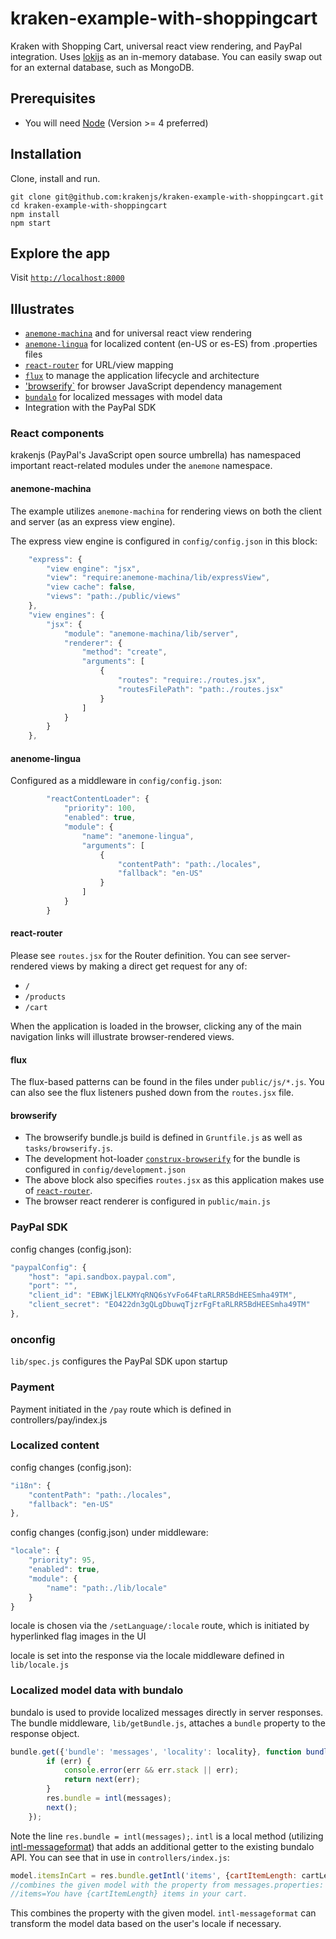 # kraken-example-with-shoppingcart

Kraken with Shopping Cart, universal react view rendering, and PayPal integration. Uses [lokijs](https://github.com/techfort/LokiJS) as an in-memory database. 
You can easily swap out for an external database, such as MongoDB.

## Prerequisites
* You will need [Node](http://nodejs.org) (Version >= 4 preferred)

## Installation

Clone, install and run.

```shell
git clone git@github.com:krakenjs/kraken-example-with-shoppingcart.git
cd kraken-example-with-shoppingcart
npm install
npm start
```

## Explore the app

Visit [`http://localhost:8000`](http://localhost:8000)

## Illustrates

* [`anemone-machina`](https://www.npmjs.com/package/anemone-machina) and for universal react view rendering
* [`anemone-lingua`](https://www.npmjs.com/package/anemone-lingua) for localized content (en-US or es-ES) from .properties files
* [`react-router`](https://www.npmjs.com/package/react-router) for URL/view mapping
* [`flux`](https://www.npmjs.com/package/flux) to manage the application lifecycle and architecture
* ['browserify`](https://www.npmjs.com/package/browserify) for browser JavaScript dependency management
* [`bundalo`](https://www.npmjs.com/package/bundalo) for localized messages with model data
* Integration with the PayPal SDK

### React components

krakenjs (PayPal's JavaScript open source umbrella) has namespaced important react-related modules under the `anemone` namespace.

#### anemone-machina

The example utilizes `anemone-machina` for rendering views on both the client and server (as an express view engine).

The express view engine is configured in `config/config.json` in this block:

```js
    "express": {
        "view engine": "jsx",
        "view": "require:anemone-machina/lib/expressView",
        "view cache": false,
        "views": "path:./public/views"
    },
    "view engines": {
        "jsx": {
            "module": "anemone-machina/lib/server",
            "renderer": {
                "method": "create",
                "arguments": [
                    {
                        "routes": "require:./routes.jsx",
                        "routesFilePath": "path:./routes.jsx"
                    }
                ]
            }
        }
    },
```

#### anenome-lingua

Configured as a middleware in `config/config.json`:

```js
        "reactContentLoader": {
            "priority": 100,
            "enabled": true,
            "module": {
                "name": "anemone-lingua",
                "arguments": [
                    {
                        "contentPath": "path:./locales",
                        "fallback": "en-US"
                    }
                ]
            }
        }
```

#### react-router

Please see `routes.jsx` for the Router definition. You can see server-rendered views by making a direct get request for any of:
- `/`
- `/products`
- `/cart`

When the application is loaded in the browser, clicking any of the main navigation links will illustrate browser-rendered views.

#### flux

The flux-based patterns can be found in the files under `public/js/*.js`. You can also see the flux listeners pushed down from the `routes.jsx` file.

#### browserify

- The browserify bundle.js build is defined in `Gruntfile.js` as well as `tasks/browserify.js`.
- The development hot-loader [`construx-browserify`](https://www.npmjs.com/package/react-router) for the bundle is configured in `config/development.json`
- The above block also specifies `routes.jsx` as this application makes use of [`react-router`](https://www.npmjs.com/package/react-router).
- The browser react renderer is configured in `public/main.js`


### PayPal SDK

config changes (config.json):

```javascript
"paypalConfig": {
	"host": "api.sandbox.paypal.com",
	"port": "",
	"client_id": "EBWKjlELKMYqRNQ6sYvFo64FtaRLRR5BdHEESmha49TM",
	"client_secret": "EO422dn3gQLgDbuwqTjzrFgFtaRLRR5BdHEESmha49TM"
},
```
### onconfig

`lib/spec.js` configures the PayPal SDK upon startup

### Payment

Payment initiated in the `/pay` route which is defined in controllers/pay/index.js

### Localized content

config changes (config.json):
```javascript
"i18n": {
	"contentPath": "path:./locales",
	"fallback": "en-US"
},
```

config changes (config.json) under middleware:
```javascript
"locale": {
	"priority": 95,
	"enabled": true,
	"module": {
		"name": "path:./lib/locale"
	}
}
```

locale is chosen via the `/setLanguage/:locale` route, which is initiated by hyperlinked flag images in the UI

locale is set into the response via the locale middleware defined in `lib/locale.js`

### Localized model data with bundalo

bundalo is used to provide localized messages directly in server responses. The bundle middleware, `lib/getBundle.js`, 
attaches a `bundle` property to the response object.

```js
bundle.get({'bundle': 'messages', 'locality': locality}, function bundleReturn(err, messages) {
		if (err) {
			console.error(err && err.stack || err);
			return next(err);
		}
		res.bundle = intl(messages);
		next();
	});
```

Note the line `res.bundle = intl(messages);`. `intl` is a local method (utilizing [intl-messageformat](https://www.npmjs.com/package/intl-messageformat)) 
that adds an additional getter to the existing bundalo API. 
You can see that in use in `controllers/index.js`:

```js
model.itemsInCart = res.bundle.getIntl('items', {cartItemLength: cartLength});
//combines the given model with the property from messages.properties:
//items=You have {cartItemLength} items in your cart.
```

This combines the property with the given model. `intl-messageformat` can transform the model data based on the user's locale if necessary.
